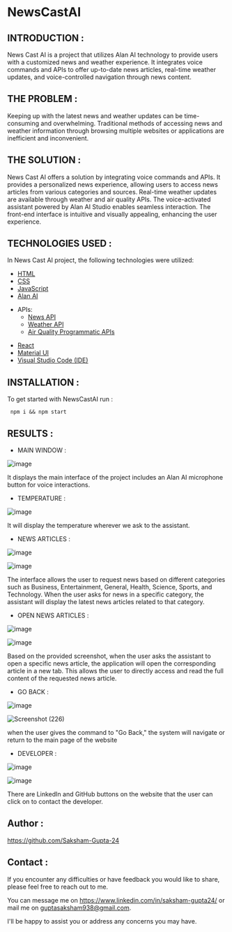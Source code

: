 # NewsCastAI

## INTRODUCTION :
News Cast AI is a project that utilizes Alan AI technology to provide users with a customized news and weather experience. It integrates voice commands and APIs to offer up-to-date news articles, real-time weather updates, and voice-controlled navigation through news content.

## THE PROBLEM :
Keeping up with the latest news and weather updates can be time-consuming and overwhelming. Traditional methods of accessing news and weather information through browsing multiple websites or applications are inefficient and inconvenient.

## THE SOLUTION :
News Cast AI offers a solution by integrating voice commands and APIs. It provides a personalized news experience, allowing users to access news articles from various categories and sources. Real-time weather updates are available through weather and air quality APIs. The voice-activated assistant powered by Alan AI Studio enables seamless interaction. The front-end interface is intuitive and visually appealing, enhancing the user experience.

## TECHNOLOGIES USED :

In News Cast AI project, the following technologies were 
utilized:

- [HTML](https://html.com/)
- [CSS](https://www.css3.com/)
- [JavaScript](https://www.javascript.com/)
- [Alan AI](https://alan.app)

* APIs: 
   - [News API](https://newsapi.org)
   - [Weather API](https://www.weatherapi.com/)
   - [Air Quality Programmatic APIs](https://aqicn.org/api/)


- [React](https://reactjs.org)
- [Material UI](https://mui.com)
- [Visual Studio Code (IDE)](https://code.visualstudio.com/)


## INSTALLATION :

To get started with NewsCastAI run :

     npm i && npm start 
     

## RESULTS : 


* MAIN WINDOW : 


![image](https://github.com/Saksham-Gupta-24/NewsCastAI/assets/114461220/b16eae35-7251-44fb-9975-d9b45411357e)

It displays the main interface of the project includes an Alan AI microphone button for voice interactions.


* TEMPERATURE :


![image](https://github.com/Saksham-Gupta-24/NewsCastAI/assets/114461220/508a246c-881a-43a1-8376-82f8e13f4746)



It will display the temperature wherever we ask to the assistant.


* NEWS ARTICLES :

![image](https://github.com/Saksham-Gupta-24/NewsCastAI/assets/114461220/2031c4a5-efa2-425e-bef8-04fefeed2bf1)

![image](https://github.com/Saksham-Gupta-24/NewsCastAI/assets/114461220/09b3af36-3759-41b3-9a92-750a994faa1f)

The interface allows the user to request news based on different categories such as Business, Entertainment, General, Health, Science, Sports, and Technology. When the user asks for news in a specific category, the assistant will display the latest news articles related to that category.


* OPEN NEWS ARTICLES :

![image](https://github.com/Saksham-Gupta-24/NewsCastAI/assets/114461220/ea90a0fc-7b0d-49b0-b140-e5e729f5a8a6)


![image](https://github.com/Saksham-Gupta-24/NewsCastAI/assets/114461220/95dd1b4a-9b6d-422f-a8a9-fcb55651c352)


Based on the provided screenshot, when the user asks the assistant to open a specific news article, the application will open the corresponding article in a new tab. This allows the user to directly access and read the full content of the requested news article.


* GO BACK :

![image](https://github.com/Saksham-Gupta-24/NewsCastAI/assets/114461220/1424db74-ce21-471a-ad31-7ddf4d958632)

![Screenshot (226)](https://github.com/Saksham-Gupta-24/NewsCastAI/assets/114461220/86fe373c-8ff2-4f84-9113-93e6eca64987)


when the user gives the command to "Go Back," the system will navigate or return to the main page of the website


* DEVELOPER :

![image](https://github.com/Saksham-Gupta-24/NewsCastAI/assets/114461220/55094e2d-f1d7-42e7-8770-fd690d05d7ff)

![image](https://github.com/Saksham-Gupta-24/NewsCastAI/assets/114461220/d9e632e8-23a2-4e73-9d65-a921561494dc)

There are LinkedIn and GitHub buttons on the website that the user can click on to contact the developer.




## Author :

https://github.com/Saksham-Gupta-24


## Contact :

If you encounter any difficulties or have feedback you would like to share, please feel free to reach out to me. 

You can message me on https://www.linkedin.com/in/saksham-gupta24/ or mail me on guptasaksham938@gmail.com.

I'll be happy to assist you or address any concerns you may have.
